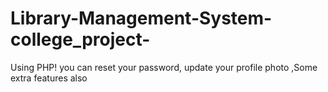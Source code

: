 # Library-Management-System-college_project-
  Using PHP! you can reset your password, update your profile photo ,Some extra features also
